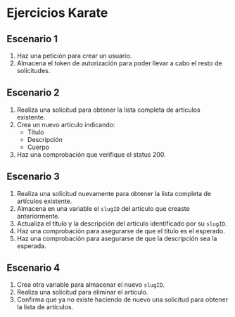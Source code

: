 # Ejercicios Karate
## Escenario 1
1. Haz una petición para crear un usuario.
2. Almacena el token de autorización para poder llevar a cabo el resto de solicitudes.

## Escenario 2
1. Realiza una solicitud para obtener la lista completa de artículos existente.
2. Crea un nuevo artículo indicando:
   - Título
   - Descripción
   - Cuerpo
3. Haz una comprobación que verifique el status 200.

## Escenario 3
1. Realiza una solicitud nuevamente para obtener la lista completa de artículos existente.
2. Almacena en una variable el `slugID` del artículo que creaste anteriormente.
3. Actualiza el título y la descripción del artículo identificado por su `slugID`.
4. Haz una comprobación para asegurarse de que el título es el esperado.
5. Haz una comprobación para asegurarse de que la descripción sea la esperada.

## Escenario 4
1. Crea otra variable para almacenar el nuevo `slugID`.
2. Realiza una solicitud para eliminar el artículo.
3. Confirma que ya no existe haciendo de nuevo una solicitud para obtener la lista de artículos.
